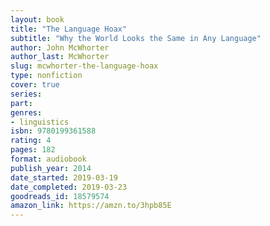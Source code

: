 ```yaml
---
layout: book
title: "The Language Hoax"
subtitle: "Why the World Looks the Same in Any Language"
author: John McWhorter
author_last: McWhorter
slug: mcwhorter-the-language-hoax
type: nonfiction
cover: true
series: 
part: 
genres:
- linguistics
isbn: 9780199361588
rating: 4
pages: 182
format: audiobook
publish_year: 2014
date_started: 2019-03-19
date_completed: 2019-03-23
goodreads_id: 18579574
amazon_link: https://amzn.to/3hpb85E
---
```

